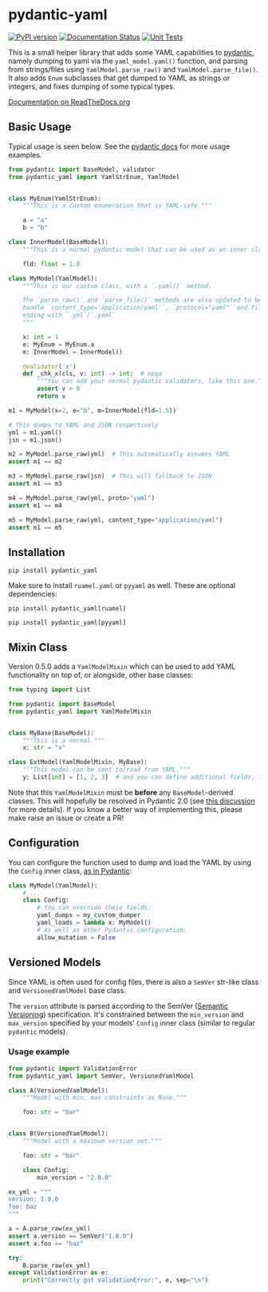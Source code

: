 # pydantic-yaml

[![PyPI version](https://badge.fury.io/py/pydantic-yaml.svg)](https://badge.fury.io/py/pydantic-yaml) [![Documentation Status](https://readthedocs.org/projects/pydantic-yaml/badge/?version=latest)](https://pydantic-yaml.readthedocs.io/en/latest/?badge=latest)
 [![Unit Tests](https://github.com/NowanIlfideme/pydantic-yaml/actions/workflows/python-testing.yml/badge.svg)](https://github.com/NowanIlfideme/pydantic-yaml/actions/workflows/python-testing.yml)

This is a small helper library that adds some YAML capabilities to [pydantic](https://github.com/samuelcolvin/pydantic), namely dumping to yaml via the `yaml_model.yaml()` function, and parsing from strings/files using `YamlModel.parse_raw()` and `YamlModel.parse_file()`. It also adds `Enum` subclasses that get dumped to YAML as strings or integers, and fixes dumping of some typical types.

[Documentation on ReadTheDocs.org](https://pydantic-yaml.readthedocs.io/en/latest/)

## Basic Usage

Typical usage is seen below. See the [pydantic docs](https://pydantic-docs.helpmanual.io/)
for more usage examples.

```python
from pydantic import BaseModel, validator
from pydantic_yaml import YamlStrEnum, YamlModel


class MyEnum(YamlStrEnum):
    """This is a custom enumeration that is YAML-safe."""

    a = "a"
    b = "b"

class InnerModel(BaseModel):
    """This is a normal pydantic model that can be used as an inner class."""

    fld: float = 1.0

class MyModel(YamlModel):
    """This is our custom class, with a `.yaml()` method.

    The `parse_raw()` and `parse_file()` methods are also updated to be able to
    handle `content_type='application/yaml'`, `protocol="yaml"` and file names
    ending with `.yml`/`.yaml`
    """

    x: int = 1
    e: MyEnum = MyEnum.a
    m: InnerModel = InnerModel()

    @validator('x')
    def _chk_x(cls, v: int) -> int:  # noqa
        """You can add your normal pydantic validators, like this one."""
        assert v > 0
        return v

m1 = MyModel(x=2, e="b", m=InnerModel(fld=1.5))

# This dumps to YAML and JSON respectively
yml = m1.yaml()
jsn = m1.json()

m2 = MyModel.parse_raw(yml)  # This automatically assumes YAML
assert m1 == m2

m3 = MyModel.parse_raw(jsn)  # This will fallback to JSON
assert m1 == m3

m4 = MyModel.parse_raw(yml, proto="yaml")
assert m1 == m4

m5 = MyModel.parse_raw(yml, content_type="application/yaml")
assert m1 == m5
```

## Installation

`pip install pydantic_yaml`

Make sure to install `ruamel.yaml` or `pyyaml` as well. These are optional dependencies:

`pip install pydantic_yaml[ruamel]`

`pip install pydantic_yaml[pyyaml]`

## Mixin Class

Version 0.5.0 adds a `YamlModelMixin` which can be used to add YAML functionality on
top of, or alongside, other base classes:

```python
from typing import List

from pydantic import BaseModel
from pydantic_yaml import YamlModelMixin


class MyBase(BaseModel):
    """This is a normal."""
    x: str = "x"

class ExtModel(YamlModelMixin, MyBase):
    """This model can be sent to/read from YAML."""
    y: List[int] = [1, 2, 3]  # and you can define additional fields, if you want
```

Note that this `YamlModelMixin` must be **before** any `BaseModel`-derived classes.
This will hopefully be resolved in Pydantic 2.0
(see [this discussion](https://github.com/samuelcolvin/pydantic/discussions/3025)
for more details). If you know a better way of implementing this, please make raise
an issue or create a PR!

## Configuration

You can configure the function used to dump and load the YAML by using the `Config`
inner class, [as in Pydantic](https://pydantic-docs.helpmanual.io/usage/model_config/):

```python
class MyModel(YamlModel):
    # ...
    class Config:
        # You can override these fields:
        yaml_dumps = my_custom_dumper
        yaml_loads = lambda x: MyModel()
        # As well as other Pydantic configuration:
        allow_mutation = False
```

## Versioned Models

Since YAML is often used for config files, there is also a `SemVer` str-like class and `VersionedYamlModel` base class.

The `version` attribute is parsed according to the SemVer
([Semantic Versioning](https://semver.org/)) specification.
It's constrained between the `min_version` and `max_version` specified by your models'
`Config` inner class (similar to regular `pydantic` models).

### Usage example

```python
from pydantic import ValidationError
from pydantic_yaml import SemVer, VersionedYamlModel

class A(VersionedYamlModel):
    """Model with min, max constraints as None."""

    foo: str = "bar"


class B(VersionedYamlModel):
    """Model with a maximum version set."""

    foo: str = "bar"

    class Config:
        min_version = "2.0.0"

ex_yml = """
version: 1.0.0
foo: baz
"""

a = A.parse_raw(ex_yml)
assert a.version == SemVer("1.0.0")
assert a.foo == "baz"

try:
    B.parse_raw(ex_yml)
except ValidationError as e:
    print("Correctly got ValidationError:", e, sep="\n")
```
